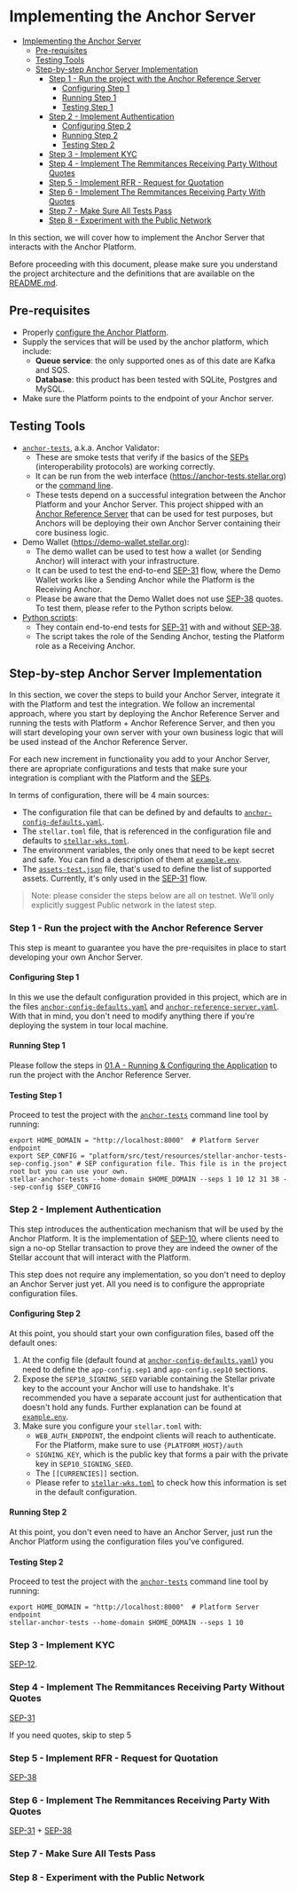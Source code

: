 # Implementing the Anchor Server

- [Implementing the Anchor Server](#implementing-the-anchor-server)
  - [Pre-requisites](#pre-requisites)
  - [Testing Tools](#testing-tools)
  - [Step-by-step Anchor Server Implementation](#step-by-step-anchor-server-implementation)
    - [Step 1 - Run the project with the Anchor Reference Server](#step-1---run-the-project-with-the-anchor-reference-server)
      - [Configuring Step 1](#configuring-step-1)
      - [Running Step 1](#running-step-1)
      - [Testing Step 1](#testing-step-1)
    - [Step 2 - Implement Authentication](#step-2---implement-authentication)
      - [Configuring Step 2](#configuring-step-2)
      - [Running Step 2](#running-step-2)
      - [Testing Step 2](#testing-step-2)
    - [Step 3 - Implement KYC](#step-3---implement-kyc)
    - [Step 4 - Implement The Remmitances Receiving Party Without Quotes](#step-4---implement-the-remmitances-receiving-party-without-quotes)
    - [Step 5 - Implement RFR - Request for Quotation](#step-5---implement-rfr---request-for-quotation)
    - [Step 6 - Implement The Remmitances Receiving Party With Quotes](#step-6---implement-the-remmitances-receiving-party-with-quotes)
    - [Step 7 - Make Sure All Tests Pass](#step-7---make-sure-all-tests-pass)
    - [Step 8 - Experiment with the Public Network](#step-8---experiment-with-the-public-network)

In this section, we will cover how to implement the Anchor Server that interacts with the Anchor Platform.

Before proceeding with this document, please make sure you understand the project architecture and the definitions that are available on the [README.md](/README.md).

## Pre-requisites

* Properly [configure the Anchor Platform](/docs/01%20-%20Running%20%26%20Configuring%20the%20Application/A%20-%20Running%20%26%20Configuring%20the%20Application.md).
* Supply the services that will be used by the anchor platform, which include:
	* **Queue service**: the only supported ones as of this date are Kafka and SQS.
	* **Database**: this product has been tested with SQLite, Postgres and MySQL.
* Make sure the Platform points to the endpoint of your Anchor server.

## Testing Tools

* [`anchor-tests`], a.k.a. Anchor Validator:
    * These are smoke tests that verify if the basics of the [SEPs] (interoperability protocols) are working correctly.
    * It can be run from the web interface (https://anchor-tests.stellar.org) or the [command line](https://github.com/stellar/java-stellar-anchor-sdk/blob/6a3db93ee0fb30dda3abaab79957c516bc9aa605/.github/workflows/build_and_test.yml#L90).
    * These tests depend on a successful integration between the Anchor Platform and your Anchor Server. This project shipped with an [Anchor Reference Server](/anchor-reference-server) that can be used for test purposes, but Anchors will be deploying their own Anchor Server containing their core business logic.
* Demo Wallet (https://demo-wallet.stellar.org):
	* The demo wallet can be used to test how a wallet (or Sending Anchor) will interact with your infrastructure.
	* It can be used to test the end-to-end [SEP-31] flow, where the Demo Wallet works like a Sending Anchor while the Platform is the Receiving Anchor.
	* Please be aware that the Demo Wallet does not use [SEP-38] quotes. To test them, please refer to the Python scripts below.
* [Python scripts](/end-to-end-tests/end_to_end_tests.py):
    * They contain end-to-end tests for [SEP-31] with and without [SEP-38].
    * The script takes the role of the Sending Anchor, testing the Platform role as a Receiving Anchor.

## Step-by-step Anchor Server Implementation

In this section, we cover the steps to build your Anchor Server, integrate it with the Platform and test the integration. We follow an incremental approach, where you start by deploying the Anchor Reference Server and running the tests with Platform + Anchor Reference Server, and then you will start developing your own server with your own business logic that will be used instead of the Anchor Reference Server.

For each new increment in functionality you add to your Anchor Server, there are apropriate configurations and tests that make sure your integration is compliant with the Platform and the [SEPs].

In terms of configuration, there will be 4 main sources:
- The configuration file that can be defined by and defaults to [`anchor-config-defaults.yaml`].
- The `stellar.toml` file, that is referenced in the configuration file and defaults to [`stellar-wks.toml`].
- The environment variables, the only ones that need to be kept secret and safe. You can find a description of them at [`example.env`].
- The [`assets-test.json`] file, that's used to define the list of supported assets. Currently, it's only used in the [SEP-31] flow.

> Note: please consider the steps below are all on testnet. We’ll only explicitly suggest Public network in the latest step.

### Step 1 - Run the project with the Anchor Reference Server

This step is meant to guarantee you have the pre-requisites in place to start developing your own Anchor Server.

#### Configuring Step 1

In this we use the default configuration provided in this project, which are in the files [`anchor-config-defaults.yaml`] and [`anchor-reference-server.yaml`]. With that in mind, you don't need to modify anything there if you're deploying the system in tour local machine.

#### Running Step 1

Please follow the steps in [01.A - Running & Configuring the Application](/docs/01%20-%20Running%20%26%20Configuring%20the%20Application/A%20-%20Running%20%26%20Configuring%20the%20Application.md#running-the-application-from-source-code) to run the project with the Anchor Reference Server.

#### Testing Step 1

Proceed to test the project with the [`anchor-tests`] command line tool by running:

```shell
export HOME_DOMAIN = "http://localhost:8000"  # Platform Server endpoint
export SEP_CONFIG = "platform/src/test/resources/stellar-anchor-tests-sep-config.json" # SEP configuration file. This file is in the project root but you can use your own.
stellar-anchor-tests --home-domain $HOME_DOMAIN --seps 1 10 12 31 38 --sep-config $SEP_CONFIG
```

### Step 2 - Implement Authentication

This step introduces the authentication mechanism that will be used by the Anchor Platform. It is the implementation of [SEP-10], where clients need to sign a no-op Stellar transaction to prove they are indeed the owner of the Stellar account that will interact with the Platform.

This step does not require any implementation, so you don't need to deploy an Anchor Server just yet. All you need is to configure the appropriate configuration files.

#### Configuring Step 2

At this point, you should start your own configuration files, based off the default ones:

1. At the config file (default found at [`anchor-config-defaults.yaml`]) you need to define the `app-config.sep1` and `app-config.sep10` sections.
2. Expose the `SEP10_SIGNING_SEED` variable containing the Stellar private key to the account your Anchor will use to handshake. It's recommended you have a separate account just for authentication that doesn't hold any funds. Further explanation can be found at [`example.env`].
3. Make sure you configure your `stellar.toml` with:
   - `WEB_AUTH_ENDPOINT`, the endpoint clients will reach to authenticate. For the Platform, make sure to use `{PLATFORM_HOST}/auth`
   - `SIGNING_KEY`, which is the public key that forms a pair with the private key in `SEP10_SIGNING_SEED`.
   - The `[[CURRENCIES]]` section.
   - Please refer to [`stellar-wks.toml`] to check how this information is set in the default configuration.

#### Running Step 2

At this point, you don't even need to have an Anchor Server, just run the Anchor Platform using the configuration files you've configured.

#### Testing Step 2

Proceed to test the project with the [`anchor-tests`] command line tool by running:

```shell
export HOME_DOMAIN = "http://localhost:8000"  # Platform Server endpoint
stellar-anchor-tests --home-domain $HOME_DOMAIN --seps 1 10
```

### Step 3 - Implement KYC

[SEP-12].
    
### Step 4 - Implement The Remmitances Receiving Party Without Quotes

[SEP-31]
    
If you need quotes, skip to step 5
    
### Step 5 - Implement RFR - Request for Quotation

[SEP-38]
    
### Step 6 - Implement The Remmitances Receiving Party With Quotes

[SEP-31] + [SEP-38]
    
### Step 7 - Make Sure All Tests Pass
    
### Step 8 - Experiment with the Public Network

[`anchor-tests`]: https://www.npmjs.com/package/@stellar/anchor-tests
[`anchor-config-defaults.yaml`]: /platform/src/main/resources/anchor-config-defaults.yaml
[`anchor-reference-server.yaml`]: /anchor-reference-server/src/main/resources/anchor-reference-server.yaml
[`stellar-wks.toml`]: /platform/src/main/resources/sep1/stellar-wks.toml
[`example.env`]: /platform/src/main/resources/example.env
[`assets-test.json`]: /platform/src/main/resources/assets-test.json
[SEPs]: https://github.com/stellar/stellar-protocol/tree/master/ecosystem
[SEP-10]: https://stellar.org/protocol/sep-10
[SEP-12]: https://stellar.org/protocol/sep-12
[SEP-24]: https://stellar.org/protocol/sep-24
[SEP-31]: https://stellar.org/protocol/sep-31
[SEP-38]: https://stellar.org/protocol/sep-38